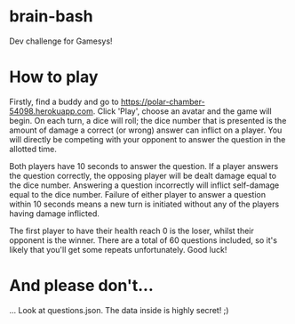 # brain-bash
Dev challenge for Gamesys!

# How to play
Firstly, find a buddy and go to https://polar-chamber-54098.herokuapp.com. Click 'Play', choose an avatar and the game will begin. On each turn, a dice will roll; the dice number that is presented is the amount of damage a correct (or wrong) answer can inflict on a player. You will directly be competing with your opponent to answer the question in the allotted time.

Both players have 10 seconds to answer the question. If a player answers the question correctly, the opposing player will be dealt damage equal to the dice number. Answering a question incorrectly will inflict self-damage equal to the dice number. Failure of either player to answer a question within 10 seconds means a new turn is initiated without any of the players having damage inflicted.

The first player to have their health reach 0 is the loser, whilst their opponent is the winner. There are a total of 60 questions included, so it's likely that you'll get some repeats unfortunately. Good luck!

# And please don't...
... Look at questions.json. The data inside is highly secret! ;)
